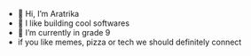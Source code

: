 - 👋 Hi, I’m Aratrika
- 👀 I like building cool softwares 
- 🌱 I’m currently in grade 9
- if you like memes, pizza or tech we should definitely connect


<!---
Aratrikaaaa/Aratrikaaaa is a ✨ special ✨ repository because its `README.md` (this file) appears on your GitHub profile.
You can click the Preview link to take a look at your changes.
--->

